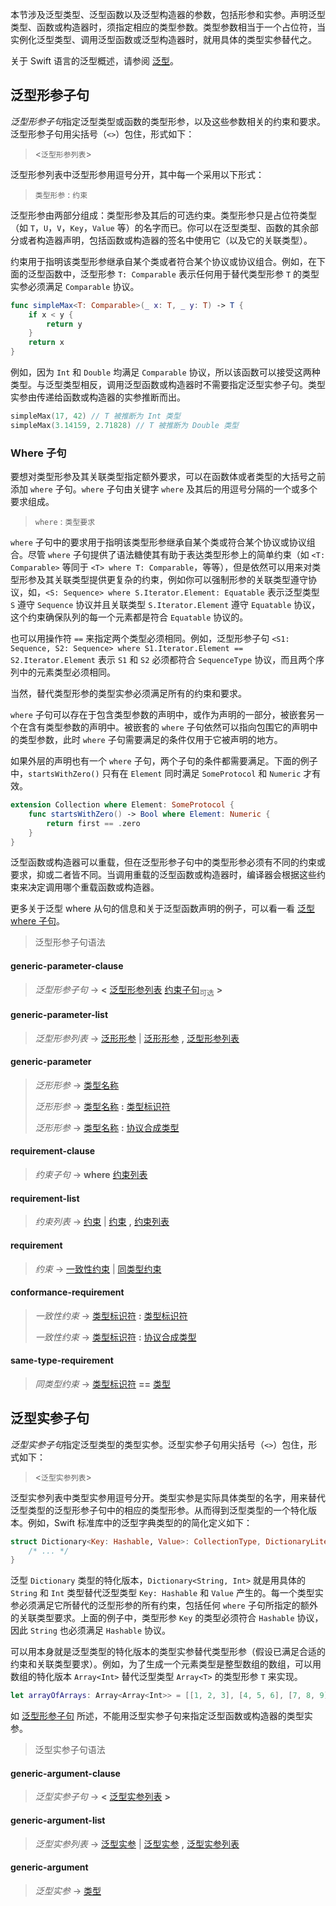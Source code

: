 本节涉及泛型类型、泛型函数以及泛型构造器的参数，包括形参和实参。声明泛型类型、函数或构造器时，须指定相应的类型参数。类型参数相当于一个占位符，当实例化泛型类型、调用泛型函数或泛型构造器时，就用具体的类型实参替代之。

关于 Swift 语言的泛型概述，请参阅 [泛型](../02_language_guide/22_Generics.md)。

## 泛型形参子句

*泛型形参子句*指定泛型类型或函数的类型形参，以及这些参数相关的约束和要求。泛型形参子句用尖括号（`<>`）包住，形式如下：

> <`泛型形参列表`>

泛型形参列表中泛型形参用逗号分开，其中每一个采用以下形式：

> `类型形参` : `约束`

泛型形参由两部分组成：类型形参及其后的可选约束。类型形参只是占位符类型（如 `T`，`U`，`V`，`Key`，`Value` 等）的名字而已。你可以在泛型类型、函数的其余部分或者构造器声明，包括函数或构造器的签名中使用它（以及它的关联类型）。

约束用于指明该类型形参继承自某个类或者符合某个协议或协议组合。例如，在下面的泛型函数中，泛型形参 `T: Comparable` 表示任何用于替代类型形参 `T` 的类型实参必须满足 `Comparable` 协议。

```swift
func simpleMax<T: Comparable>(_ x: T, _ y: T) -> T {
    if x < y {
        return y
    }
    return x
}
```

例如，因为 `Int` 和 `Double` 均满足 `Comparable` 协议，所以该函数可以接受这两种类型。与泛型类型相反，调用泛型函数或构造器时不需要指定泛型实参子句。类型实参由传递给函数或构造器的实参推断而出。

```swift
simpleMax(17, 42) // T 被推断为 Int 类型
simpleMax(3.14159, 2.71828) // T 被推断为 Double 类型
```

### Where 子句

要想对类型形参及其关联类型指定额外要求，可以在函数体或者类型的大括号之前添加 `where` 子句。`where` 子句由关键字 `where` 及其后的用逗号分隔的一个或多个要求组成。

> `where` : `类型要求`

`where` 子句中的要求用于指明该类型形参继承自某个类或符合某个协议或协议组合。尽管 `where` 子句提供了语法糖使其有助于表达类型形参上的简单约束（如 `<T: Comparable>` 等同于 `<T> where T: Comparable`，等等），但是依然可以用来对类型形参及其关联类型提供更复杂的约束，例如你可以强制形参的关联类型遵守协议，如，`<S: Sequence> where S.Iterator.Element: Equatable` 表示泛型类型 `S` 遵守 `Sequence` 协议并且关联类型 `S.Iterator.Element` 遵守 `Equatable` 协议，这个约束确保队列的每一个元素都是符合 `Equatable` 协议的。

>

也可以用操作符 `==` 来指定两个类型必须相同。例如，泛型形参子句 `<S1: Sequence, S2: Sequence> where S1.Iterator.Element == S2.Iterator.Element` 表示 `S1` 和 `S2` 必须都符合 `SequenceType` 协议，而且两个序列中的元素类型必须相同。

>

当然，替代类型形参的类型实参必须满足所有的约束和要求。

`where` 子句可以存在于包含类型参数的声明中，或作为声明的一部分，被嵌套另一个在含有类型参数的声明中。被嵌套的 `where` 子句依然可以指向包围它的声明中的类型参数，此时 `where` 子句需要满足的条件仅用于它被声明的地方。

如果外层的声明也有一个 `where` 子句，两个子句的条件都需要满足。下面的例子中，`startsWithZero()` 只有在 `Element` 同时满足 `SomeProtocol` 和 `Numeric` 才有效。

```swift
extension Collection where Element: SomeProtocol {
    func startsWithZero() -> Bool where Element: Numeric {
        return first == .zero
    }
}
```

泛型函数或构造器可以重载，但在泛型形参子句中的类型形参必须有不同的约束或要求，抑或二者皆不同。当调用重载的泛型函数或构造器时，编译器会根据这些约束来决定调用哪个重载函数或构造器。

更多关于泛型 where 从句的信息和关于泛型函数声明的例子，可以看一看 [泛型 where 子句](../02_language_guide/22_Generics.md#where-clauses)。

> 泛型形参子句语法

#### generic-parameter-clause

> _泛型形参子句_ → **<** [泛型形参列表](#generic-parameter-list) [约束子句](#requirement-clause)<sub>可选</sub> **>**

#### generic-parameter-list

> _泛型形参列表_ → [泛形形参](#generic-parameter) | [泛形形参](#generic-parameter) **,** [泛型形参列表](#generic-parameter-list)

#### generic-parameter

> _泛形形参_ → [类型名称](./03_Types.md#type-name)
>
> _泛形形参_ → [类型名称](./03_Types.md#type-name) **:** [类型标识符](./03_Types.md#type-identifier)
>
> _泛形形参_ → [类型名称](./03_Types.md#type-name) **:** [协议合成类型](./03_Types.md#protocol-composition-type)

#### requirement-clause

> _约束子句_ → **where** [约束列表](#requirement-list)

#### requirement-list

> _约束列表_ → [约束](#requirement) | [约束](#requirement) **,** [约束列表](#requirement-list)

#### requirement

> _约束_ → [一致性约束](#conformance-requirement) | [同类型约束](#same-type-requirement)

#### conformance-requirement

> _一致性约束_ → [类型标识符](./03_Types.md#type-identifier) **:** [类型标识符](./03_Types.md#type-identifier)
>
> _一致性约束_ → [类型标识符](./03_Types.md#type-identifier) **:** [协议合成类型](./03_Types.md#protocol-composition-type)

#### same-type-requirement

> _同类型约束_ → [类型标识符](./03_Types.md#type-identifier) **==** [类型](./03_Types.md#type)

## 泛型实参子句

*泛型实参子句*指定泛型类型的类型实参。泛型实参子句用尖括号（`<>`）包住，形式如下：

> <`泛型实参列表`>

泛型实参列表中类型实参用逗号分开。类型实参是实际具体类型的名字，用来替代泛型类型的泛型形参子句中的相应的类型形参。从而得到泛型类型的一个特化版本。例如，Swift 标准库中的泛型字典类型的的简化定义如下：

```swift
struct Dictionary<Key: Hashable, Value>: CollectionType, DictionaryLiteralConvertible {
    /* ... */
}
```

泛型 `Dictionary` 类型的特化版本，`Dictionary<String, Int>` 就是用具体的 `String` 和 `Int` 类型替代泛型类型 `Key: Hashable` 和 `Value` 产生的。每一个类型实参必须满足它所替代的泛型形参的所有约束，包括任何 `where` 子句所指定的额外的关联类型要求。上面的例子中，类型形参 `Key` 的类型必须符合 `Hashable` 协议，因此 `String` 也必须满足 `Hashable` 协议。

可以用本身就是泛型类型的特化版本的类型实参替代类型形参（假设已满足合适的约束和关联类型要求）。例如，为了生成一个元素类型是整型数组的数组，可以用数组的特化版本 `Array<Int>` 替代泛型类型 `Array<T>` 的类型形参 `T` 来实现。

```swift
let arrayOfArrays: Array<Array<Int>> = [[1, 2, 3], [4, 5, 6], [7, 8, 9]]
```

如 [泛型形参子句](#generic-parameter) 所述，不能用泛型实参子句来指定泛型函数或构造器的类型实参。

> 泛型实参子句语法

#### generic-argument-clause

> _泛型实参子句_ → **<** [泛型实参列表](#generic-argument-list) **>**

#### generic-argument-list

> _泛型实参列表_ → [泛型实参](#generic-argument) | [泛型实参](#generic-argument) **,** [泛型实参列表](#generic-argument-list)

#### generic-argument

> _泛型实参_ → [类型](./03_Types.md#type)
